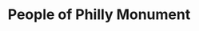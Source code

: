 ---
pid: RS180
title: People of Philly Monument
location_transcription: City Hall
zipcode: '19072'
outside_phl: 'Narberth PA '
neighborhood: Narberth
age: '33'
age_range: 30-39
instagram: 
image_file_name: RS_180.jpg
proposal_transcription: Monument depicting people past, present and fucher of Philly.
  Reflecting the diversty and cultcheral economic make up of Philly and naborhoods
  past present and fucher. Including personlanal quots from people past and present
  in city.
topic: Culture,History,Philadelphia
topic_summary: 0, 0, 0
type: Other No Form
keywords_other: 
credit: Laura Kingbo
image_labels: 
twitter: 
facebook: 
permalink: "/monuments/rs180/"
layout: item-page
---